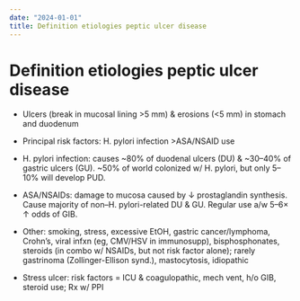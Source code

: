 ```yaml
---
date: "2024-01-01"
title: Definition etiologies peptic ulcer disease 
---
```


# Definition etiologies peptic ulcer disease 

* Ulcers (break in mucosal lining >5 mm) & erosions (<5 mm) in stomach and duodenum

* Principal risk factors: H. pylori infection >ASA/NSAID use

* H. pylori infection: causes ~80% of duodenal ulcers (DU) & ~30–40% of gastric ulcers (GU). ~50% of world colonized w/ H. pylori, but only 5–10% will develop PUD.

* ASA/NSAIDs: damage to mucosa caused by ↓ prostaglandin synthesis. Cause majority of non–H. pylori-related DU & GU. Regular use a/w 5–6× ↑ odds of GIB.

* Other: smoking, stress, excessive EtOH, gastric cancer/lymphoma, Crohn’s, viral infxn (eg, CMV/HSV in immunosupp), bisphosphonates, steroids (in combo w/ NSAIDs, but not risk factor alone); rarely gastrinoma (Zollinger-Ellison synd.), mastocytosis, idiopathic

* Stress ulcer: risk factors = ICU & coagulopathic, mech vent, h/o GIB, steroid use; Rx w/ PPI
